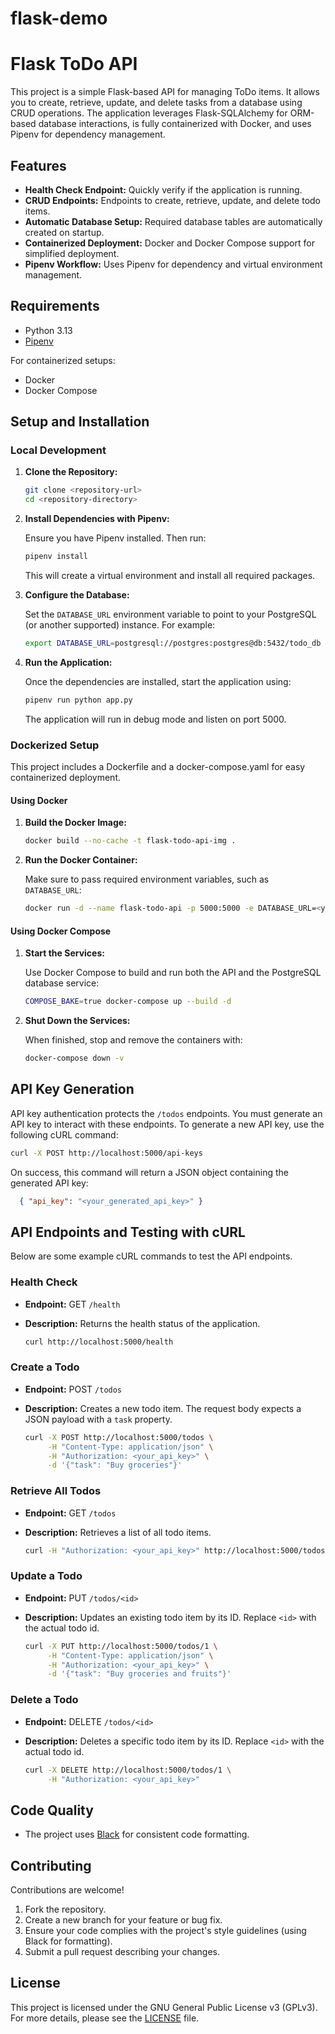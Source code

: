 # flask-demo

# Flask ToDo API

This project is a simple Flask-based API for managing ToDo items. It allows you to create, retrieve, update, and delete tasks from a database using CRUD operations. The application leverages Flask-SQLAlchemy for ORM-based database interactions, is fully containerized with Docker, and uses Pipenv for dependency management.

## Features

- **Health Check Endpoint:** Quickly verify if the application is running.
- **CRUD Endpoints:** Endpoints to create, retrieve, update, and delete todo items.
- **Automatic Database Setup:** Required database tables are automatically created on startup.
- **Containerized Deployment:** Docker and Docker Compose support for simplified deployment.
- **Pipenv Workflow:** Uses Pipenv for dependency and virtual environment management.

## Requirements

- Python 3.13  
- [Pipenv](https://pipenv.pypa.io/en/latest/)

For containerized setups:
- Docker
- Docker Compose

## Setup and Installation

### Local Development

1. **Clone the Repository:**

   ```bash
   git clone <repository-url>
   cd <repository-directory>
   ```

2. **Install Dependencies with Pipenv:**
   
   Ensure you have Pipenv installed. Then run:

   ```bash
   pipenv install
   ```

   This will create a virtual environment and install all required packages.

3. **Configure the Database:**

   Set the `DATABASE_URL` environment variable to point to your PostgreSQL (or another supported) instance. For example:

   ```bash
   export DATABASE_URL=postgresql://postgres:postgres@db:5432/todo_db
   ```

4. **Run the Application:**

   Once the dependencies are installed, start the application using:

   ```bash
   pipenv run python app.py
   ```

   The application will run in debug mode and listen on port 5000.

### Dockerized Setup

This project includes a Dockerfile and a docker-compose.yaml for easy containerized deployment.

#### Using Docker

1. **Build the Docker Image:**

   ```bash
   docker build --no-cache -t flask-todo-api-img .
   ```

2. **Run the Docker Container:**

   Make sure to pass required environment variables, such as `DATABASE_URL`:

   ```bash
   docker run -d --name flask-todo-api -p 5000:5000 -e DATABASE_URL=<your_database_url> flask-todo-api-img
   ```

#### Using Docker Compose

1. **Start the Services:**

   Use Docker Compose to build and run both the API and the PostgreSQL database service:

   ```bash
   COMPOSE_BAKE=true docker-compose up --build -d
   ```

2. **Shut Down the Services:**

   When finished, stop and remove the containers with:

   ```bash
   docker-compose down -v
   ```

## API Key Generation

API key authentication protects the `/todos` endpoints. You must generate an API key to interact with these endpoints. To generate a new API key, use the following cURL command:

  ```bash
  curl -X POST http://localhost:5000/api-keys
  ```
On success, this command will return a JSON object containing the generated API key:

  ```json
    { "api_key": "<your_generated_api_key>" }
  ```
## API Endpoints and Testing with cURL

Below are some example cURL commands to test the API endpoints.

### Health Check

- **Endpoint:** GET `/health`
- **Description:** Returns the health status of the application.

  ```bash
  curl http://localhost:5000/health
  ```

### Create a Todo

- **Endpoint:** POST `/todos`
- **Description:** Creates a new todo item. The request body expects a JSON payload with a `task` property.

  ```bash
  curl -X POST http://localhost:5000/todos \
       -H "Content-Type: application/json" \
       -H "Authorization: <your_api_key>" \
       -d '{"task": "Buy groceries"}'
  ```

### Retrieve All Todos

- **Endpoint:** GET `/todos`
- **Description:** Retrieves a list of all todo items.

  ```bash
  curl -H "Authorization: <your_api_key>" http://localhost:5000/todos
  ```

### Update a Todo

- **Endpoint:** PUT `/todos/<id>`
- **Description:** Updates an existing todo item by its ID. Replace `<id>` with the actual todo id.

  ```bash
  curl -X PUT http://localhost:5000/todos/1 \
       -H "Content-Type: application/json" \
       -H "Authorization: <your_api_key>" \
       -d '{"task": "Buy groceries and fruits"}'
  ```

### Delete a Todo

- **Endpoint:** DELETE `/todos/<id>`
- **Description:** Deletes a specific todo item by its ID. Replace `<id>` with the actual todo id.

  ```bash
  curl -X DELETE http://localhost:5000/todos/1 \
       -H "Authorization: <your_api_key>"
  ```

## Code Quality

- The project uses [Black](https://black.readthedocs.io/en/stable/) for consistent code formatting.

## Contributing

Contributions are welcome!  
1. Fork the repository.
2. Create a new branch for your feature or bug fix.
3. Ensure your code complies with the project's style guidelines (using Black for formatting).
4. Submit a pull request describing your changes.

## License

This project is licensed under the GNU General Public License v3 (GPLv3).  
For more details, please see the [LICENSE](LICENSE) file.
